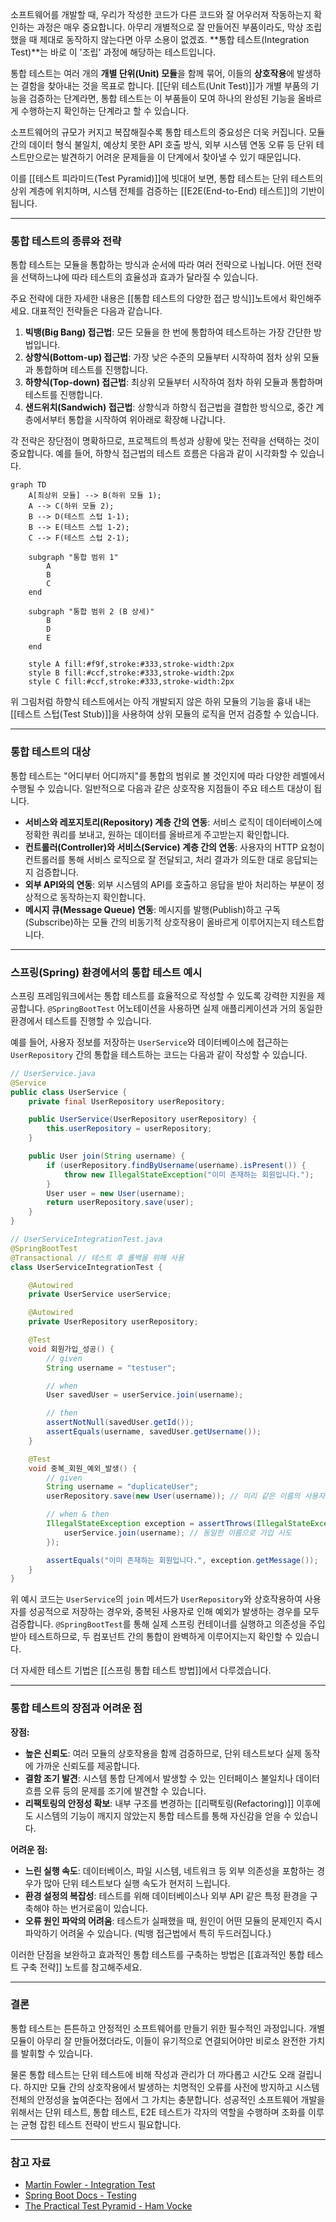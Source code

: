 소프트웨어를 개발할 때, 우리가 작성한 코드가 다른 코드와 잘 어우러져 작동하는지 확인하는 과정은 매우 중요합니다. 아무리 개별적으로 잘 만들어진 부품이라도, 막상 조립했을 때 제대로 동작하지 않는다면 아무 소용이 없겠죠. **통합 테스트(Integration Test)**는 바로 이 '조립' 과정에 해당하는 테스트입니다.

통합 테스트는 여러 개의 **개별 단위(Unit) 모듈**을 함께 묶어, 이들의 **상호작용**에 발생하는 결함을 찾아내는 것을 목표로 합니다. [[단위 테스트(Unit Test)]]가 개별 부품의 기능을 검증하는 단계라면, 통합 테스트는 이 부품들이 모여 하나의 완성된 기능을 올바르게 수행하는지 확인하는 단계라고 할 수 있습니다.

소프트웨어의 규모가 커지고 복잡해질수록 통합 테스트의 중요성은 더욱 커집니다. 모듈 간의 데이터 형식 불일치, 예상치 못한 API 호출 방식, 외부 시스템 연동 오류 등 단위 테스트만으로는 발견하기 어려운 문제들을 이 단계에서 찾아낼 수 있기 때문입니다.

이를 [[테스트 피라미드(Test Pyramid)]]에 빗대어 보면, 통합 테스트는 단위 테스트의 상위 계층에 위치하며, 시스템 전체를 검증하는 [[E2E(End-to-End) 테스트]]의 기반이 됩니다.

---

### 통합 테스트의 종류와 전략

통합 테스트는 모듈을 통합하는 방식과 순서에 따라 여러 전략으로 나뉩니다. 어떤 전략을 선택하느냐에 따라 테스트의 효율성과 효과가 달라질 수 있습니다.

주요 전략에 대한 자세한 내용은 [[통합 테스트의 다양한 접근 방식]]노트에서 확인해주세요. 대표적인 전략들은 다음과 같습니다.

1. **빅뱅(Big Bang) 접근법**: 모든 모듈을 한 번에 통합하여 테스트하는 가장 간단한 방법입니다.
2. **상향식(Bottom-up) 접근법**: 가장 낮은 수준의 모듈부터 시작하여 점차 상위 모듈과 통합하며 테스트를 진행합니다.
3. **하향식(Top-down) 접근법**: 최상위 모듈부터 시작하여 점차 하위 모듈과 통합하며 테스트를 진행합니다.
4. **샌드위치(Sandwich) 접근법**: 상향식과 하향식 접근법을 결합한 방식으로, 중간 계층에서부터 통합을 시작하여 위아래로 확장해 나갑니다.

각 전략은 장단점이 명확하므로, 프로젝트의 특성과 상황에 맞는 전략을 선택하는 것이 중요합니다. 예를 들어, 하향식 접근법의 테스트 흐름은 다음과 같이 시각화할 수 있습니다.

```mermaid
graph TD
    A[최상위 모듈] --> B(하위 모듈 1);
    A --> C(하위 모듈 2);
    B --> D(테스트 스텁 1-1);
    B --> E(테스트 스텁 1-2);
    C --> F(테스트 스텁 2-1);

    subgraph "통합 범위 1"
        A
        B
        C
    end

    subgraph "통합 범위 2 (B 상세)"
        B
        D
        E
    end

    style A fill:#f9f,stroke:#333,stroke-width:2px
    style B fill:#ccf,stroke:#333,stroke-width:2px
    style C fill:#ccf,stroke:#333,stroke-width:2px

```

위 그림처럼 하향식 테스트에서는 아직 개발되지 않은 하위 모듈의 기능을 흉내 내는 [[테스트 스텁(Test Stub)]]을 사용하여 상위 모듈의 로직을 먼저 검증할 수 있습니다.

---

### 통합 테스트의 대상

통합 테스트는 "어디부터 어디까지"를 통합의 범위로 볼 것인지에 따라 다양한 레벨에서 수행될 수 있습니다. 일반적으로 다음과 같은 상호작용 지점들이 주요 테스트 대상이 됩니다.

- **서비스와 레포지토리(Repository) 계층 간의 연동**: 서비스 로직이 데이터베이스에 정확한 쿼리를 보내고, 원하는 데이터를 올바르게 주고받는지 확인합니다.
- **컨트롤러(Controller)와 서비스(Service) 계층 간의 연동**: 사용자의 HTTP 요청이 컨트롤러를 통해 서비스 로직으로 잘 전달되고, 처리 결과가 의도한 대로 응답되는지 검증합니다.
- **외부 API와의 연동**: 외부 시스템의 API를 호출하고 응답을 받아 처리하는 부분이 정상적으로 동작하는지 확인합니다.
- **메시지 큐(Message Queue) 연동**: 메시지를 발행(Publish)하고 구독(Subscribe)하는 모듈 간의 비동기적 상호작용이 올바르게 이루어지는지 테스트합니다.

---

### 스프링(Spring) 환경에서의 통합 테스트 예시

스프링 프레임워크에서는 통합 테스트를 효율적으로 작성할 수 있도록 강력한 지원을 제공합니다. `@SpringBootTest` 어노테이션을 사용하면 실제 애플리케이션과 거의 동일한 환경에서 테스트를 진행할 수 있습니다.

예를 들어, 사용자 정보를 저장하는 `UserService`와 데이터베이스에 접근하는 `UserRepository` 간의 통합을 테스트하는 코드는 다음과 같이 작성할 수 있습니다.

```java
// UserService.java
@Service
public class UserService {
    private final UserRepository userRepository;

    public UserService(UserRepository userRepository) {
        this.userRepository = userRepository;
    }

    public User join(String username) {
        if (userRepository.findByUsername(username).isPresent()) {
            throw new IllegalStateException("이미 존재하는 회원입니다.");
        }
        User user = new User(username);
        return userRepository.save(user);
    }
}

// UserServiceIntegrationTest.java
@SpringBootTest
@Transactional // 테스트 후 롤백을 위해 사용
class UserServiceIntegrationTest {

    @Autowired
    private UserService userService;

    @Autowired
    private UserRepository userRepository;

    @Test
    void 회원가입_성공() {
        // given
        String username = "testuser";

        // when
        User savedUser = userService.join(username);

        // then
        assertNotNull(savedUser.getId());
        assertEquals(username, savedUser.getUsername());
    }

    @Test
    void 중복_회원_예외_발생() {
        // given
        String username = "duplicateUser";
        userRepository.save(new User(username)); // 미리 같은 이름의 사용자를 저장

        // when & then
        IllegalStateException exception = assertThrows(IllegalStateException.class, () -> {
            userService.join(username); // 동일한 이름으로 가입 시도
        });

        assertEquals("이미 존재하는 회원입니다.", exception.getMessage());
    }
}
```

위 예시 코드는 `UserService`의 `join` 메서드가 `UserRepository`와 상호작용하여 사용자를 성공적으로 저장하는 경우와, 중복된 사용자로 인해 예외가 발생하는 경우를 모두 검증합니다. `@SpringBootTest`를 통해 실제 스프링 컨테이너를 실행하고 의존성을 주입받아 테스트하므로, 두 컴포넌트 간의 통합이 완벽하게 이루어지는지 확인할 수 있습니다.

더 자세한 테스트 기법은 [[스프링 통합 테스트 방법]]에서 다루겠습니다.

---

### 통합 테스트의 장점과 어려운 점

**장점:**

- **높은 신뢰도**: 여러 모듈의 상호작용을 함께 검증하므로, 단위 테스트보다 실제 동작에 가까운 신뢰도를 제공합니다.
- **결함 조기 발견**: 시스템 통합 단계에서 발생할 수 있는 인터페이스 불일치나 데이터 흐름 오류 등의 문제를 조기에 발견할 수 있습니다.
- **리팩토링의 안정성 확보**: 내부 구조를 변경하는 [[리팩토링(Refactoring)]] 이후에도 시스템의 기능이 깨지지 않았는지 통합 테스트를 통해 자신감을 얻을 수 있습니다.

**어려운 점:**

- **느린 실행 속도**: 데이터베이스, 파일 시스템, 네트워크 등 외부 의존성을 포함하는 경우가 많아 단위 테스트보다 실행 속도가 현저히 느립니다.
- **환경 설정의 복잡성**: 테스트를 위해 데이터베이스나 외부 API 같은 특정 환경을 구축해야 하는 번거로움이 있습니다.
- **오류 원인 파악의 어려움**: 테스트가 실패했을 때, 원인이 어떤 모듈의 문제인지 즉시 파악하기 어려울 수 있습니다. (빅뱅 접근법에서 특히 두드러집니다.)

이러한 단점을 보완하고 효과적인 통합 테스트를 구축하는 방법은 [[효과적인 통합 테스트 구축 전략]] 노트를 참고해주세요.

---

### 결론

통합 테스트는 튼튼하고 안정적인 소프트웨어를 만들기 위한 필수적인 과정입니다. 개별 모듈이 아무리 잘 만들어졌더라도, 이들이 유기적으로 연결되어야만 비로소 완전한 가치를 발휘할 수 있습니다.

물론 통합 테스트는 단위 테스트에 비해 작성과 관리가 더 까다롭고 시간도 오래 걸립니다. 하지만 모듈 간의 상호작용에서 발생하는 치명적인 오류를 사전에 방지하고 시스템 전체의 안정성을 높여준다는 점에서 그 가치는 충분합니다. 성공적인 소프트웨어 개발을 위해서는 단위 테스트, 통합 테스트, E2E 테스트가 각자의 역할을 수행하며 조화를 이루는 균형 잡힌 테스트 전략이 반드시 필요합니다.

---

### 참고 자료

- [Martin Fowler - Integration Test](https://martinfowler.com/bliki/IntegrationTest.html)
- [Spring Boot Docs - Testing](https://www.google.com/search?q=https://docs.spring.io/spring-boot/docs/current/reference/html/features.html%23features.testing)
- [The Practical Test Pyramid - Ham Vocke](https://martinfowler.com/articles/practical-test-pyramid.html)